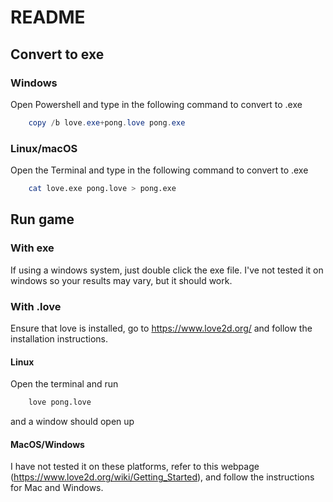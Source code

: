 # README

## Convert to exe

### Windows

Open Powershell and type in the following command to convert to .exe

```powershell
    copy /b love.exe+pong.love pong.exe
```

### Linux/macOS

Open the Terminal and type in the following command to convert to .exe

```sh
    cat love.exe pong.love > pong.exe
```

## Run game

### With exe

If using a windows system, just double click the exe file. I've not tested it on windows so your results may vary, but it should work.

### With .love

Ensure that love is installed, go to https://www.love2d.org/ and follow the installation instructions.

#### Linux

Open the terminal and run

```sh
    love pong.love
```

and a window should open up

#### MacOS/Windows

I have not tested it on these platforms, refer to this webpage (https://www.love2d.org/wiki/Getting_Started), and follow the instructions for Mac and Windows.

